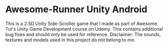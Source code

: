 # Awesome-Runner Unity Android
This is a 2.5D Unity Side-Scroller game that I made as part of Awesome Tut's Unity Game Development course on Udemy.
This contains additional bug fixes and should only be used for reference.
Disclaimer: The sounds, textures and models used in this project do not belong to me.
